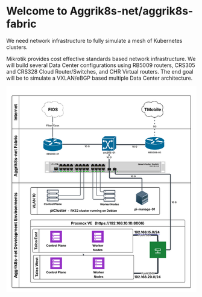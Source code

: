 # Welcome to Aggrik8s-net/aggrik8s-fabric
We need network infrastructure to fully simulate a mesh of Kubernetes clusters.

Mikrotik provides cost effective standards based network infrastructure.
We will build several Data Center configurations using RB5009 routers, CRS305 and CRS328 Cloud Router/Switches, and CHR Virtual routers.
The end goal will be to simulate a VXLAN/eBGP based multiple Data Center architecture.

<p align="center">
  <img src="https://github.com/Aggrik8s-net/aggrik8s-fabric/blob/main/docs/Aggrik8sFabric.svg" title="Aggrik8s Fabric" style="background-color:lightblue;">
</p>
